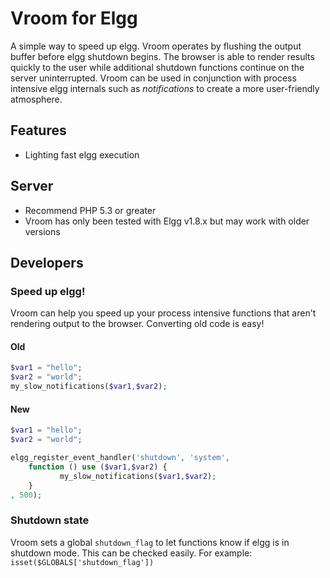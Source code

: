 Vroom for Elgg
==================
A simple way to speed up elgg. Vroom operates by flushing the output buffer before elgg shutdown begins. The browser is able to render results quickly to the user while additional shutdown functions continue on the server uninterrupted. Vroom can be used in conjunction with process intensive elgg internals such as *notifications* to create a more user-friendly atmosphere. 

## Features
 - Lighting fast elgg execution

## Server
 - Recommend PHP 5.3 or greater
 - Vroom has only been tested with Elgg v1.8.x but may work with older versions

## Developers

### Speed up elgg!
Vroom can help you speed up your process intensive functions that aren't rendering output to the browser. Converting old code is easy!

#### Old
```php
$var1 = "hello";
$var2 = "world";
my_slow_notifications($var1,$var2);
```
#### New
```php
$var1 = "hello";
$var2 = "world";

elgg_register_event_handler('shutdown', 'system', 
    function () use ($var1,$var2) {
           my_slow_notifications($var1,$var2);
    }
, 500);
```


### Shutdown state
Vroom sets a global `shutdown_flag` to let functions know if elgg is in shutdown mode. This can be checked easily. For example:  `isset($GLOBALS['shutdown_flag'])` 
